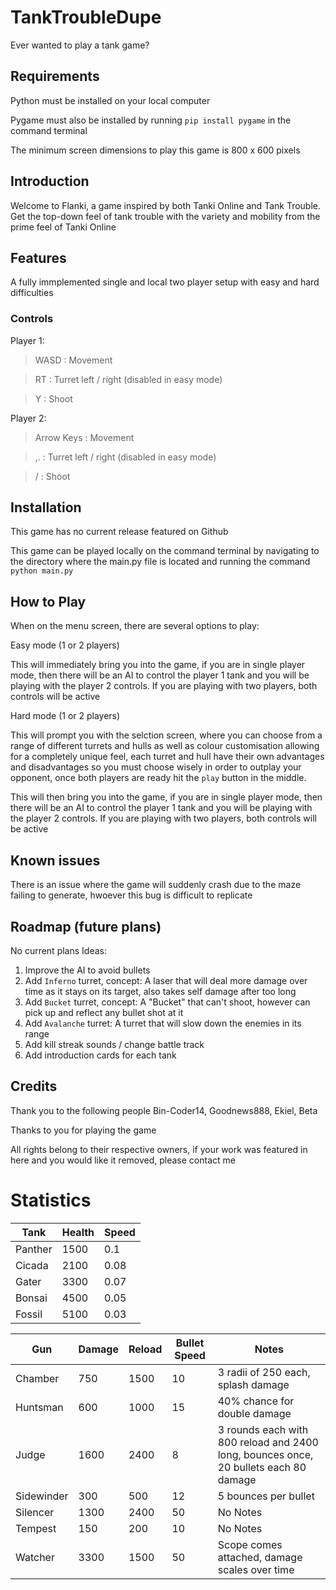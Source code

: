 # TankTroubleDupe

Ever wanted to play a tank game?

## Requirements
Python must be installed on your local computer

Pygame must also be installed by running `pip install pygame` in the command terminal

The minimum screen dimensions to play this game is 800 x 600 pixels

## Introduction

Welcome to Flanki, a game inspired by both Tanki Online and Tank Trouble. Get the top-down feel of tank trouble with the variety and mobility from the prime feel of Tanki Online

## Features

A fully immplemented single and local two player setup with easy and hard difficulties

### Controls

Player 1: 
> WASD : Movement

> RT   : Turret left / right (disabled in easy mode)

> Y    : Shoot

Player 2:
> Arrow Keys : Movement

> ,.         : Turret left / right (disabled in easy mode)

> /          : Shoot

## Installation

This game has no current release featured on Github

This game can be played locally on the command terminal by navigating to the directory where the main.py file is located and running the command
`python main.py`

## How to Play

When on the menu screen, there are several options to play:

Easy mode (1 or 2 players)

This will immediately bring you into the game, if you are in single player mode, then there will be an AI to control the player 1 tank and you will be playing with the player 2 controls. If you are playing with two players, both controls will be active

Hard mode (1 or 2 players)

This will prompt you with the selction screen, where you can choose from a range of different turrets and hulls as well as colour customisation allowing for a completely unique feel, each turret and hull have their own advantages and disadvantages so you must choose wisely in order to outplay your opponent, once both players are ready hit the `play` button in the middle.

This will then bring you into the game, if you are in single player mode, then there will be an AI to control the player 1 tank and you will be playing with the player 2 controls. If you are playing with two players, both controls will be active



## Known issues

There is an issue where the game will suddenly crash due to the maze failing to generate, hwoever this bug is difficult to replicate

## Roadmap (future plans)

No current plans
Ideas:
1. Improve the AI to avoid bullets
1. Add `Inferno` turret, concept: A laser that will deal more damage over time as it stays on its target, also takes self damage after too long
1. Add `Bucket` turret, concept: A "Bucket" that can't shoot, however can pick up and reflect any bullet shot at it
1. Add `Avalanche` turret: A turret that will slow down the enemies in its range
1. Add kill streak sounds / change battle track
1. Add introduction cards for each tank

## Credits

Thank you to the following people
    Bin-Coder14, Goodnews888, Ekiel, Beta

Thanks to you for playing the game

All rights belong to their respective owners, if your work was featured in here and you would like it removed, please contact me




# Statistics

|  Tank |  Health | Speed |
|-------|---------|-------|
| Panther | 1500 | 0.1 |
| Cicada | 2100 | 0.08 |
| Gater | 3300 | 0.07 |
| Bonsai | 4500 | 0.05 |
| Fossil | 5100 | 0.03 |

| Gun | Damage | Reload | Bullet Speed | Notes |
|-----|--------|--------|--------------|-------|
| Chamber | 750 | 1500 | 10 |3 radii of 250 each, splash damage |
| Huntsman | 600 | 1000 | 15 | 40% chance for double damage |
| Judge | 1600 | 2400 | 8 |3 rounds each with 800 reload and 2400 long, bounces once, 20 bullets each 80 damage |
| Sidewinder | 300 | 500 | 12 | 5 bounces per bullet |
| Silencer | 1300 | 2400 | 50 | No Notes |
| Tempest | 150 | 200 | 10 | No Notes |
| Watcher | 3300 | 1500 | 50 | Scope comes attached, damage scales over time |


